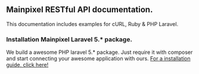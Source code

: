 ## Mainpixel RESTful API documentation.
This documentation includes examples for cURL, Ruby & PHP Laravel.


### Installation Mainpixel Laravel 5.* package.
We build a awesome PHP laravel 5.* package. Just require it with composer and start connecting your awesome application with ours. [For a installation guide, click here!](install-guide-laravel-api.md)
